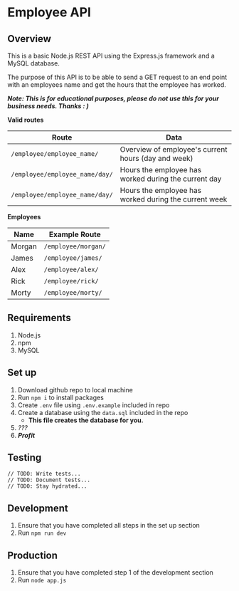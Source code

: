 # Employee API

## Overview

This is a basic Node.js REST API using the Express.js framework and a MySQL database. 

The purpose of this API is to be able to send a GET request to an end point with an employees name and get the hours that the employee has worked.

***Note: This is for educational purposes, please do not use this for your business needs. Thanks : )***

**Valid routes**

| Route | Data |
| ---   | ----     |
| `/employee/employee_name/` | Overview of employee's current hours (day and week) |
| `/employee/employee_name/day/` | Hours the employee has worked during the current day |
| `/employee/employee_name/day/` | Hours the employee has worked during the current week |

**Employees**

| Name | Example Route |
| ---   | ----     |
| Morgan | `/employee/morgan/` |
| James | `/employee/james/` |
| Alex | `/employee/alex/` |
| Rick | `/employee/rick/` |
| Morty | `/employee/morty/` |

## Requirements

1. Node.js
2. npm
3. MySQL

## Set up

1. Download github repo to local machine
2. Run `npm i` to install packages
3. Create `.env` file using `.env.example` included in repo
4. Create a database using the `data.sql` included in the repo
   - **This file creates the database for you.**
5. *???*
6. ***Profit***

## Testing

```
// TODO: Write tests...
// TODO: Document tests...
// TODO: Stay hydrated...
```

## Development

1. Ensure that you have completed all steps in the set up section
2. Run `npm run dev`

## Production

1. Ensure that you have completed step 1 of the development section
2. Run `node app.js`
